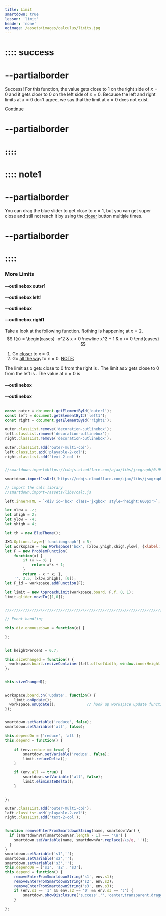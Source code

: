 ```yaml
---
title: Limit
smartdown: true
lesson: 'limit'
header: 'none'
ogimage: /assets/images/calculus/limits.jpg
---
```

# :::: success
# --partialborder
Success!
For this function, the value gets close to 1 on the right side of $x=0$ and it gets close to $0$ on the left side of $x=0$.  Because the left and right limits at $x=0$ don't agree, we say that the limit at $x=0$ does not exist. 

[Continue](/pages/limit5)
# --partialborder
# ::::

# :::: note1 
# --partialborder
You can drag the blue slider to get close to $x=1$, but you can get super close and still not reach it by using the [closer](:=reduce=true) button multiple times.
# --partialborder
# ::::
### More Limits

#### --outlinebox outer1

#### --outlinebox left1


#### --outlinebox


#### --outlinebox right1
Take a look at the following function.  Nothing is happening at $x=2$.
$$ 
f(x) = \begin{cases} 
      	-x^2 & x < 0 \newline
      	x^2 + 1 & x >= 0 
   \end{cases}
$$
1. Go [closer](:=reduce=true) to $x=0$.  
2. Go [all the way](:=all=true) to $x=0$.
[NOTE:](::note1/tooltip,transparent)

The limit as $x$ gets close to $0$ from the right is [](:?s1). 
The limit as $x$ gets close to $0$ from the left is [](:?s2). 
The value at $x=0$ is [](:?s3)

#### --outlinebox
#### --outlinebox

 

```javascript /autoplay

const outer = document.getElementById('outer1');
const left = document.getElementById('left1');
const right = document.getElementById('right1');

outer.classList.remove('decoration-outlinebox');
left.classList.remove('decoration-outlinebox');
right.classList.remove('decoration-outlinebox');

outer.classList.add('outer-multi-col');
left.classList.add('playable-2-col');
right.classList.add('text-2-col');


//smartdown.import=https://cdnjs.cloudflare.com/ajax/libs/jsxgraph/0.99.7/jsxgraphcore.js

smartdown.importCssUrl('https://cdnjs.cloudflare.com/ajax/libs/jsxgraph/0.99.7/jsxgraph.css');

// import the calc library
//smartdown.import=/assets/libs/calc.js

left.innerHTML = `<div id='box' class='jxgbox' style='height:600px'>`;

let xlow = -2;
let xhigh = 2;
let ylow = -4;
let yhigh = 4;

let th = new BlueTheme();

JXG.Options.layer['functiongraph'] = 5;
let workspace = new Workspace('box', [xlow,yhigh,xhigh,ylow], {xlabel:'', ylabel:''});
let F = new ProblemFunction(
	function(x) { 
		if (x >= 0) {
			return x*x + 1;
		}
		return - x * x; }, 
	'', 3.5, [xlow,xhigh], [0]);
let F_id = workspace.addFunction(F);

let limit = new ApproachLimit(workspace.board, F.f, 0, 1);
limit.glider.moveTo([1,0]);


/////////////////////////////////////////////////////////////////////////////////////////

// Event handling

this.div.onmousedown = function(e) { 
  
};


let heightPercent = 0.7;

this.sizeChanged = function() {
  workspace.board.resizeContainer(left.offsetWidth, window.innerHeight * heightPercent);
};


this.sizeChanged();


workspace.board.on('update', function() {
	limit.onUpdate();
  workspace.onUpdate();              // hook up workspace update functions
});


smartdown.setVariable('reduce', false);
smartdown.setVariable('all', false);

this.dependOn = ['reduce', 'all'];  
this.depend = function() {
  
	if (env.reduce == true) {
		smartdown.setVariable('reduce', false);
		limit.reduceDelta();		
	}

	if (env.all == true) {
		smartdown.setVariable('all', false);
		limit.eliminateDelta();
	}


};

outer.classList.add('outer-multi-col');
left.classList.add('playable-2-col');
right.classList.add('text-2-col');


```


```javascript /autoplay

function removeEnterFromSmartdownString(name, smartdownVar) {
  if (smartdownVar[smartdownVar.length - 1] === '\n') {           
    smartdown.setVariable(name, smartdownVar.replace(/\s/g, ''));
  }
}
smartdown.setVariable('s1','');
smartdown.setVariable('s2','');
smartdown.setVariable('s3','');
this.dependOn = ['s1', 's2', 's3'];  
this.depend = function() {
    removeEnterFromSmartdownString('s1', env.s1);
    removeEnterFromSmartdownString('s2', env.s2);  
    removeEnterFromSmartdownString('s3', env.s3);  
	if (env.s1 == '1' && env.s2 == '0' && env.s3 == '1') {
		smartdown.showDisclosure('success','','center,transparent,draggable,closeable,outline,shadow');
	}

};
```


